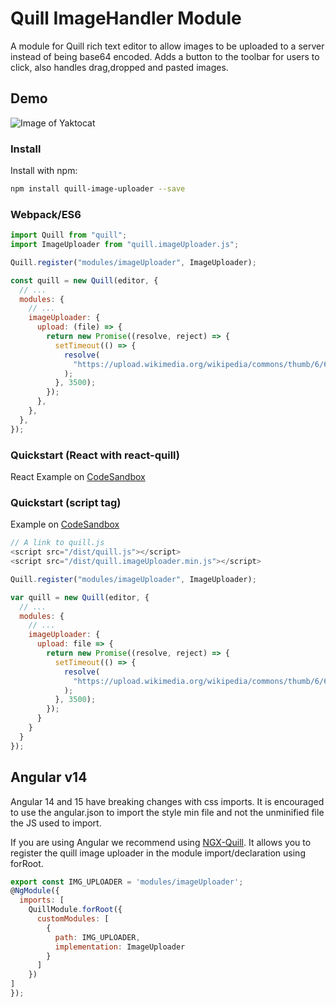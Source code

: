 # Quill ImageHandler Module

A module for Quill rich text editor to allow images to be uploaded to a server instead of being base64 encoded.
Adds a button to the toolbar for users to click, also handles drag,dropped and pasted images.

## Demo

![Image of Yaktocat](/static/quill-example.gif)

### Install

Install with npm:

```bash
npm install quill-image-uploader --save
```

### Webpack/ES6

```javascript
import Quill from "quill";
import ImageUploader from "quill.imageUploader.js";

Quill.register("modules/imageUploader", ImageUploader);

const quill = new Quill(editor, {
  // ...
  modules: {
    // ...
    imageUploader: {
      upload: (file) => {
        return new Promise((resolve, reject) => {
          setTimeout(() => {
            resolve(
              "https://upload.wikimedia.org/wikipedia/commons/thumb/6/6a/JavaScript-logo.png/480px-JavaScript-logo.png"
            );
          }, 3500);
        });
      },
    },
  },
});
```

### Quickstart (React with react-quill)

React Example on [CodeSandbox](https://codesandbox.io/s/react-quill-demo-qr8xd)

### Quickstart (script tag)

Example on [CodeSandbox](https://codesandbox.io/s/mutable-tdd-lrsvh)

```javascript
// A link to quill.js
<script src="/dist/quill.js"></script>
<script src="/dist/quill.imageUploader.min.js"></script>

Quill.register("modules/imageUploader", ImageUploader);

var quill = new Quill(editor, {
  // ...
  modules: {
    // ...
    imageUploader: {
      upload: file => {
        return new Promise((resolve, reject) => {
          setTimeout(() => {
            resolve(
              "https://upload.wikimedia.org/wikipedia/commons/thumb/6/6a/JavaScript-logo.png/480px-JavaScript-logo.png"
            );
          }, 3500);
        });
      }
    }
  }
});
```
## Angular v14 
Angular 14 and 15 have breaking changes with css imports. 
It is encouraged to use the angular.json to import the style min file and not the unminified file the JS used to import.

If you are using Angular we recommend using [NGX-Quill](https://github.com/KillerCodeMonkey/ngx-quill). It allows you to register the quill image uploader in the module import/declaration using forRoot.

```javascript
export const IMG_UPLOADER = 'modules/imageUploader';
@NgModule({
  imports: [
    QuillModule.forRoot({
      customModules: [
        {
          path: IMG_UPLOADER,
          implementation: ImageUploader
        }
      ]
    })
]
});
```